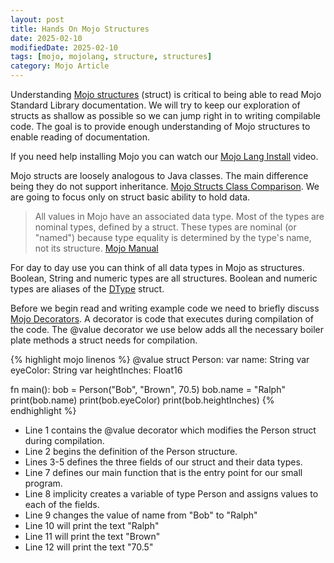```yaml
---
layout: post
title: Hands On Mojo Structures 
date: 2025-02-10
modifiedDate: 2025-02-10
tags: [mojo, mojolang, structure, structures]
category: Mojo Article
---
```


Understanding [Mojo structures](https://docs.modular.com/mojo/manual/structs) (struct) is critical to being able to read Mojo Standard Library documentation.
We will try to keep our exploration of structs as shallow as possible so we can jump right in to writing compilable code. The goal is to provide enough understanding
of Mojo structures to enable reading of documentation.
<!--more-->

If you need help installing Mojo you can watch our [Mojo Lang Install](https://rumble.com/v60lhj2-mojo-lang-install-d-list-coders.html?e9s=src_v1_ucp) video.

Mojo structs are loosely analogous to Java classes.  The main difference being they do not support inheritance.  [Mojo Structs Class Comparison](https://docs.modular.com/mojo/manual/structs#structs-compared-to-classes).
We are going to focus only on struct basic ability to hold data.  

>All values in Mojo have an associated data type. Most of the types are nominal types, defined by a struct. These types are nominal (or "named") because type equality is determined by the type's name, not its structure.
> [Mojo Manual](https://docs.modular.com/mojo/manual/types)

For day to day use you can think of all data types in Mojo as structures.  Boolean, String and numeric types are all structures.
Boolean and numeric types are aliases of the [DType](https://docs.modular.com/mojo/stdlib/builtin/dtype/DType/) struct.

Before we begin read and writing example code we need to briefly discuss [Mojo Decorators](https://docs.modular.com/mojo/manual/decorators/).
A decorator is code that executes during compilation of the code.  The @value decorator we use below adds all the necessary boiler plate methods
a struct needs for compilation.

{% highlight mojo linenos %}
@value
struct Person:
    var name: String
    var eyeColor: String
    var heightInches: Float16

fn main():
    bob = Person("Bob", "Brown", 70.5)
    bob.name = "Ralph"
    print(bob.name)
    print(bob.eyeColor)
    print(bob.heightInches)
{% endhighlight %}

* Line 1 contains the @value decorator which modifies the Person struct during compilation.
* Line 2 begins the definition of the Person structure.
* Lines 3-5 defines the three fields of our struct and their data types.
* Line 7 defines our main function that is the entry point for our small program.
* Line 8 implicity creates a variable of type Person and assigns values to each of the fields.
* Line 9 changes the value of name from "Bob" to "Ralph"
* Line 10 will print the text "Ralph"
* Line 11 will print the text "Brown"
* Line 12 will print the text "70.5"
